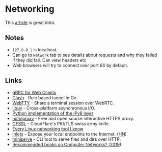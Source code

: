 # Networking

This [article](https://drewdevault.com/2016/12/06/A-broad-intro-to-networking.html) is great intro.

## Notes

* `127.0.0.1` is localhost.
* Can go to `Network` tab to see details about requests and why they failed if they did fail. Can view headers etc
* Web browsers will try to connect over port 80 by default.

## Links

* [gRPC for Web Clients](https://github.com/grpc/grpc-web#readme)
* [Clash](https://github.com/Dreamacro/clash) - Rule based tunnel in Go.
* [WebTTY](https://github.com/maxmcd/webtty) - Share a terminal session over WebRTC.
* [libuv](https://github.com/libuv/libuv) - Cross-platform asynchronous I/O.
* [Python implementation of the IPv8 layer](https://github.com/Tribler/py-ipv8)
* [mitmproxy](https://mitmproxy.org/) - Free and open source interactive HTTPS proxy.
* [CFSSL](https://github.com/cloudflare/cfssl) - CloudFlare's PKI/TLS swiss army knife.
* [Every Linux networking tool I know](https://wizardzines.com/networking-tools-poster/)
* [inlets](https://github.com/alexellis/inlets) - Expose your local endpoints to the Internet. \([HN](https://news.ycombinator.com/item?id=19189455)\)
* [miniserve](https://github.com/svenstaro/miniserve) - CLI tool to serve files and dirs over HTTP.
* [Recommended books on Computer Networks? \(2019\)](https://lobste.rs/s/jwlh6s/recommended_books_on_computer_networks)

